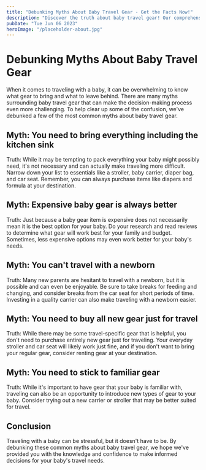 ```yaml
---
title: "Debunking Myths About Baby Travel Gear - Get the Facts Now!"
description: "Discover the truth about baby travel gear! Our comprehensive guide explains common myths and provides real facts so you can make informed decisions for your baby&#39;s travel needs."
pubDate: "Tue Jun 06 2023"
heroImage: "/placeholder-about.jpg"
---
```


# Debunking Myths About Baby Travel Gear

When it comes to traveling with a baby, it can be overwhelming to know what gear to bring and what to leave behind. There are many myths surrounding baby travel gear that can make the decision-making process even more challenging. To help clear up some of the confusion, we&#39;ve debunked a few of the most common myths about baby travel gear.

## Myth: You need to bring everything including the kitchen sink

Truth: While it may be tempting to pack everything your baby might possibly need, it&#39;s not necessary and can actually make traveling more difficult. Narrow down your list to essentials like a stroller, baby carrier, diaper bag, and car seat. Remember, you can always purchase items like diapers and formula at your destination.

## Myth: Expensive baby gear is always better

Truth: Just because a baby gear item is expensive does not necessarily mean it is the best option for your baby. Do your research and read reviews to determine what gear will work best for your family and budget. Sometimes, less expensive options may even work better for your baby&#39;s needs.

## Myth: You can&#39;t travel with a newborn

Truth: Many new parents are hesitant to travel with a newborn, but it is possible and can even be enjoyable. Be sure to take breaks for feeding and changing, and consider breaks from the car seat for short periods of time. Investing in a quality carrier can also make traveling with a newborn easier.

## Myth: You need to buy all new gear just for travel

Truth: While there may be some travel-specific gear that is helpful, you don&#39;t need to purchase entirely new gear just for traveling. Your everyday stroller and car seat will likely work just fine, and if you don&#39;t want to bring your regular gear, consider renting gear at your destination.

## Myth: You need to stick to familiar gear

Truth: While it&#39;s important to have gear that your baby is familiar with, traveling can also be an opportunity to introduce new types of gear to your baby. Consider trying out a new carrier or stroller that may be better suited for travel.

## Conclusion

Traveling with a baby can be stressful, but it doesn&#39;t have to be. By debunking these common myths about baby travel gear, we hope we&#39;ve provided you with the knowledge and confidence to make informed decisions for your baby&#39;s travel needs.